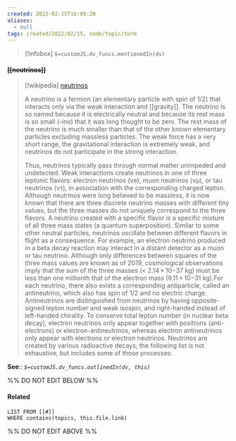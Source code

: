 ```yaml
---
created: 2022-02-15T16:09:20 
aliases:
  - null
tags: created/2022/02/15, node/topic/term
---
```

> [!infobox]
`$=customJS.dv_funcs.mentionedIn(dv)`

#### <s class="topic-title">[[neutrinos]]</s>

> [!wikipedia] [neutrinos](https://en.wikipedia.org/wiki/Neutrino)
> 
> A neutrino is a fermion (an elementary particle with spin of 1/2) that interacts only via the weak interaction and [[gravity]]. The neutrino is so named because it is electrically neutral and because its rest mass is so small (-ino) that it was long thought to be zero. The rest mass of the neutrino is much smaller than that of the other known elementary particles excluding massless particles. The weak force has a very short range, the gravitational interaction is extremely weak, and neutrinos do not participate in the strong interaction.
> 
> Thus, neutrinos typically pass through normal matter unimpeded and undetected. Weak interactions create neutrinos in one of three leptonic flavors: electron neutrinos (νe), muon neutrinos (νμ), or tau neutrinos (ντ), in association with the corresponding charged lepton. Although neutrinos were long believed to be massless, it is now known that there are three discrete neutrino masses with different tiny values, but the three masses do not uniquely correspond to the three flavors. A neutrino created with a specific flavor is a specific mixture of all three mass states (a quantum superposition). Similar to some other neutral particles, neutrinos oscillate between different flavors in flight as a consequence. For example, an electron neutrino produced in a beta decay reaction may interact in a distant detector as a muon or tau neutrino. Although only differences between squares of the three mass values are known as of 2019, cosmological observations imply that the sum of the three masses (< 2.14 × 10−37 kg) must be less than one millionth that of the electron mass (9.11 × 10−31 kg).For each neutrino, there also exists a corresponding antiparticle, called an antineutrino, which also has spin of 1/2 and no electric charge. Antineutrinos are distinguished from neutrinos by having opposite-signed lepton number and weak isospin, and right-handed instead of left-handed chirality. To conserve total lepton number (in nuclear beta decay), electron neutrinos only appear together with positrons (anti-electrons) or electron-antineutrinos, whereas electron antineutrinos only appear with electrons or electron neutrinos. Neutrinos are created by various radioactive decays; the following list is not exhaustive, but includes some of those processes:


**See**::
*`$=customJS.dv_funcs.outlinedIn(dv, this)`*

%% DO NOT EDIT BELOW %%

#### Related 

```dataview
LIST FROM [[#]]
WHERE contains(topics, this.file.link)
```
%% DO NOT EDIT ABOVE %%
